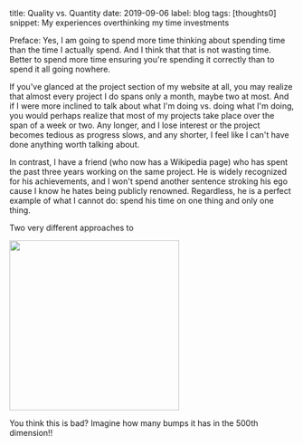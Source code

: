 title: Quality vs. Quantity
date: 2019-09-06
label: blog
tags: [thoughts0]
snippet: My experiences overthinking my time investments

Preface: Yes, I am going to spend more time thinking about spending time than the time I actually spend. And I think that that is not wasting time. Better to spend more time ensuring you're spending it correctly than to spend it all going nowhere. 

If you've glanced at the project section of my website at all, you may realize that almost every project I do spans only a month, maybe two at most. And if I were more inclined to talk about what I'm doing vs. doing what I'm doing, you would perhaps realize that most of my projects take place over the span of a week or two. Any longer, and I lose interest or the project becomes tedious as progress slows, and any shorter, I feel like I can't have done anything worth talking about. 

In contrast, I have a friend (who now has a Wikipedia page) who has spent the past three years working on the same project. He is widely recognized for his achievements, and I won't spend another sentence stroking his ego cause I know he hates being publicly renowned. Regardless, he is a perfect example of what I cannot do: spend his time on one thing and only one thing. 

Two very different approaches to 


<img src="https://cdn-images-1.medium.com/max/1600/1*f9a162GhpMbiTVTAua_lLQ.png" class="mx-auto d-block" width = 300px style=""/>

<p class="caption">You think this is bad? Imagine how many bumps it has in the 500th dimension!!</p>
